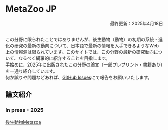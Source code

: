 # MetaZoo JP
<div style="text-align: right;">最終更新：2025年4月18日</div><br>

この分野に限られたことではありませんが、後生動物（動物）の初期の系統・進化の研究の最新の動向について、日本語で最新の情報を入手できるようなWeb上の情報源は限られています。このサイトでは、この分野の最新の研究動向について、なるべく網羅的に紹介することを目指します。  
手始めに、2025年に出版されたこの分野の論文（一部プレプリント・書籍あり）を一通り紹介しています。  
何か誤りや問題などあれば、[GitHub Issues](https://github.com/MZ9862/metazoo-jp/issues)にて報告をお願いいたします。

## 論文紹介
### In press・2025
[後生動物Metazoa](Papers/Papers2025Metazoa.md)
